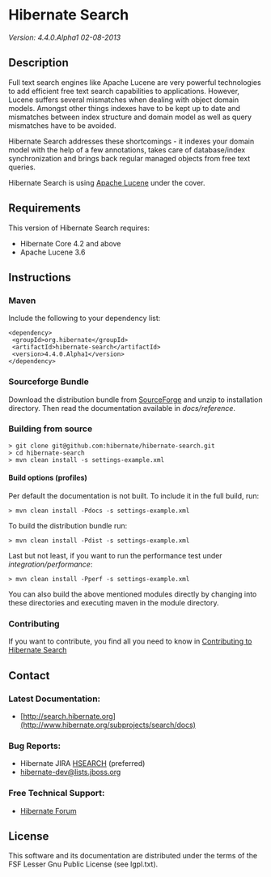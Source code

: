 # Hibernate Search

*Version: 4.4.0.Alpha1 02-08-2013*

## Description

Full text search engines like Apache Lucene are very powerful technologies to add efficient free text search
capabilities to applications. However, Lucene suffers several mismatches when dealing with object domain models.
Amongst other things indexes have to be kept up to date and mismatches between index structure and domain model
as well as query mismatches have to be avoided.

Hibernate Search addresses these shortcomings - it indexes your domain model with the help of a few annotations,
takes care of database/index synchronization and brings back regular managed objects from free text queries.

Hibernate Search is using [Apache Lucene](http://lucene.apache.org/) under the cover.

## Requirements

This version of Hibernate Search requires:

* Hibernate Core 4.2 and above
* Apache Lucene 3.6

## Instructions

### Maven 

Include the following to your dependency list:

    <dependency>
     <groupId>org.hibernate</groupId>
     <artifactId>hibernate-search</artifactId>
     <version>4.4.0.Alpha1</version>
    </dependency>

### Sourceforge Bundle

Download the distribution bundle from [SourceForge](http://sourceforge.net/projects/hibernate/files/hibernate-search) and unzip to installation directory. Then read the documentation available in *docs/reference*.

### Building from source

    > git clone git@github.com:hibernate/hibernate-search.git
    > cd hibernate-search
    > mvn clean install -s settings-example.xml

#### Build options (profiles)

Per default the documentation is not built. To include it in the full build, run:

    > mvn clean install -Pdocs -s settings-example.xml

To build the distribution bundle run:

    > mvn clean install -Pdist -s settings-example.xml

Last but not least, if you want to run the performance test under _integration/performance_:

    > mvn clean install -Pperf -s settings-example.xml

You can also build the above mentioned modules directly by changing into these directories and executing maven in the
module directory.

### Contributing
    
If you want to contribute, you find all you need to know in [Contributing to Hibernate Search](http://community.jboss.org/wiki/ContributingtoHibernateSearch)

## Contact

### Latest Documentation:

* [http://search.hibernate.org](http://www.hibernate.org/subprojects/search/docs)

### Bug Reports:

* Hibernate JIRA [HSEARCH](https://hibernate.atlassian.net/browse/HSEARCH) (preferred)
* hibernate-dev@lists.jboss.org

### Free Technical Support:

* [Hibernate Forum](http://forum.hibernate.org/viewforum.php?f=9)

## License

This software and its documentation are distributed under the terms of the FSF Lesser Gnu Public License (see lgpl.txt).
